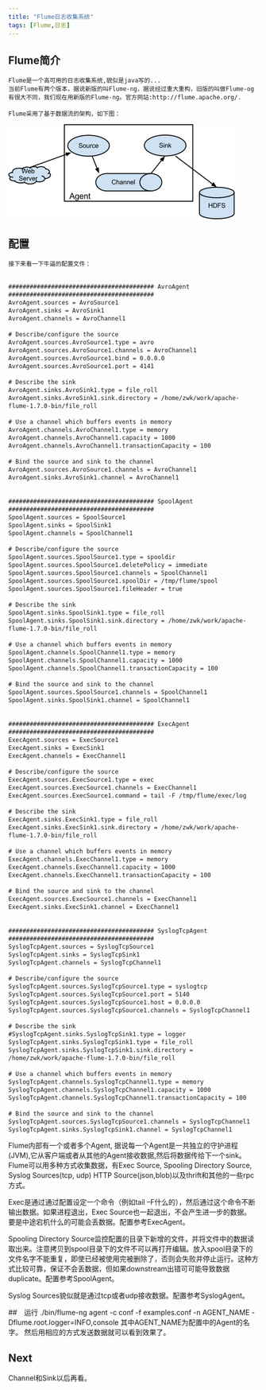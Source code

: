 ```yaml
---
title: "Flume日志收集系统"
tags: [Flume,日志] 
---
```


## Flume简介
    Flume是一个高可用的日志收集系统,貌似是java写的...
    当前Flume有两个版本，据说新版的叫Flume-ng，据说经过重大重构，旧版的叫做Flume-og有很大不同，我们现在用新版的Flume-ng。官方网站:http://flume.apache.org/.
    
    Flume采用了基于数据流的架构，如下图：
![data flow](/resource/2017-05-15-Flume/img0.png)


## 配置

    接下来看一下牛逼的配置文件：
```

######################################### AvroAgent ######################################### 
AvroAgent.sources = AvroSource1
AvroAgent.sinks = AvroSink1
AvroAgent.channels = AvroChannel1

# Describe/configure the source
AvroAgent.sources.AvroSource1.type = avro
AvroAgent.sources.AvroSource1.channels = AvroChannel1
AvroAgent.sources.AvroSource1.bind = 0.0.0.0
AvroAgent.sources.AvroSource1.port = 4141

# Describe the sink
AvroAgent.sinks.AvroSink1.type = file_roll
AvroAgent.sinks.AvroSink1.sink.directory = /home/zwk/work/apache-flume-1.7.0-bin/file_roll

# Use a channel which buffers events in memory
AvroAgent.channels.AvroChannel1.type = memory
AvroAgent.channels.AvroChannel1.capacity = 1000
AvroAgent.channels.AvroChannel1.transactionCapacity = 100

# Bind the source and sink to the channel
AvroAgent.sources.AvroSource1.channels = AvroChannel1
AvroAgent.sinks.AvroSink1.channel = AvroChannel1


######################################### SpoolAgent ######################################### 
SpoolAgent.sources = SpoolSource1
SpoolAgent.sinks = SpoolSink1
SpoolAgent.channels = SpoolChannel1

# Describe/configure the source
SpoolAgent.sources.SpoolSource1.type = spooldir
SpoolAgent.sources.SpoolSource1.deletePolicy = immediate
SpoolAgent.sources.SpoolSource1.channels = SpoolChannel1
SpoolAgent.sources.SpoolSource1.spoolDir = /tmp/flume/spool
SpoolAgent.sources.SpoolSource1.fileHeader = true

# Describe the sink
SpoolAgent.sinks.SpoolSink1.type = file_roll
SpoolAgent.sinks.SpoolSink1.sink.directory = /home/zwk/work/apache-flume-1.7.0-bin/file_roll

# Use a channel which buffers events in memory
SpoolAgent.channels.SpoolChannel1.type = memory
SpoolAgent.channels.SpoolChannel1.capacity = 1000
SpoolAgent.channels.SpoolChannel1.transactionCapacity = 100

# Bind the source and sink to the channel
SpoolAgent.sources.SpoolSource1.channels = SpoolChannel1
SpoolAgent.sinks.SpoolSink1.channel = SpoolChannel1


######################################### ExecAgent ######################################### 
ExecAgent.sources = ExecSource1
ExecAgent.sinks = ExecSink1
ExecAgent.channels = ExecChannel1

# Describe/configure the source
ExecAgent.sources.ExecSource1.type = exec
ExecAgent.sources.ExecSource1.channels = ExecChannel1
ExecAgent.sources.ExecSource1.command = tail -F /tmp/flume/exec/log

# Describe the sink
ExecAgent.sinks.ExecSink1.type = file_roll
ExecAgent.sinks.ExecSink1.sink.directory = /home/zwk/work/apache-flume-1.7.0-bin/file_roll

# Use a channel which buffers events in memory
ExecAgent.channels.ExecChannel1.type = memory
ExecAgent.channels.ExecChannel1.capacity = 1000
ExecAgent.channels.ExecChannel1.transactionCapacity = 100

# Bind the source and sink to the channel
ExecAgent.sources.ExecSource1.channels = ExecChannel1
ExecAgent.sinks.ExecSink1.channel = ExecChannel1


######################################### SyslogTcpAgent ######################################### 
SyslogTcpAgent.sources = SyslogTcpSource1
SyslogTcpAgent.sinks = SyslogTcpSink1
SyslogTcpAgent.channels = SyslogTcpChannel1

# Describe/configure the source
SyslogTcpAgent.sources.SyslogTcpSource1.type = syslogtcp
SyslogTcpAgent.sources.SyslogTcpSource1.port = 5140
SyslogTcpAgent.sources.SyslogTcpSource1.host = 0.0.0.0
SyslogTcpAgent.sources.SyslogTcpSource1.channels = SyslogTcpChannel1

# Describe the sink
#SyslogTcpAgent.sinks.SyslogTcpSink1.type = logger
SyslogTcpAgent.sinks.SyslogTcpSink1.type = file_roll
SyslogTcpAgent.sinks.SyslogTcpSink1.sink.directory = /home/zwk/work/apache-flume-1.7.0-bin/file_roll

# Use a channel which buffers events in memory
SyslogTcpAgent.channels.SyslogTcpChannel1.type = memory
SyslogTcpAgent.channels.SyslogTcpChannel1.capacity = 1000
SyslogTcpAgent.channels.SyslogTcpChannel1.transactionCapacity = 100

# Bind the source and sink to the channel
SyslogTcpAgent.sources.SyslogTcpSource1.channels = SyslogTcpChannel1
SyslogTcpAgent.sinks.SyslogTcpSink1.channel = SyslogTcpChannel1
```

Flume内部有一个或者多个Agent, 据说每一个Agent是一共独立的守护进程(JVM),它从客户端或者从其他的Agent接收数据,然后将数据传给下一个sink。
Flume可以用多种方式收集数据，有Exec Source, Spooling Directory Source, Syslog Sources(tcp, udp) HTTP Source(json,blob)以及thrift和其他的一些rpc方式。

Exec是通过通过配置设定一个命令（例如tail –F什么的），然后通过这个命令不断输出数据。如果进程退出，Exec Source也一起退出，不会产生进一步的数据。
要是中途宕机什么的可能会丢数据。配置参考ExecAgent。

Spooling Directory Source监控配置的目录下新增的文件，并将文件中的数据读取出来。注意拷贝到spool目录下的文件不可以再打开编辑。放入spool目录下的文件名字不能重复，即使已经被使用完被删除了，否则会失败并停止运行。这种方式比较可靠，保证不会丢数据，但如果downstream出错可可能导致数据duplicate。配置参考SpoolAgent。

Syslog Sources貌似就是通过tcp或者udp接收数据。配置参考SyslogAgent。

##　运行
./bin/flume-ng agent -c conf -f examples.conf -n AGENT_NAME -Dflume.root.logger=INFO,console
其中AGENT_NAME为配置中的Agent的名字。
然后用相应的方式发送数据就可以看到效果了。

## Next
Channel和Sink以后再看。
